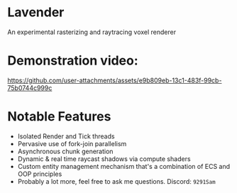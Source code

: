 # Lavender

An experimental rasterizing and raytracing voxel renderer

# Demonstration video:

https://github.com/user-attachments/assets/e9b809eb-13c1-483f-99cb-75b0744c999c



# Notable Features
- Isolated Render and Tick threads
- Pervasive use of fork-join parallelism
- Asynchronous chunk generation
- Dynamic & real time raycast shadows via compute shaders
- Custom entity management mechanism that's a combination of ECS and OOP principles
- Probably a lot more, feel free to ask me questions. Discord: `9291Sam`
